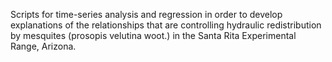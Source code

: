 Scripts for time-series analysis and regression in order to develop explanations of the relationships that are controlling hydraulic redistribution by mesquites (prosopis velutina woot.) in the Santa Rita Experimental Range, Arizona.